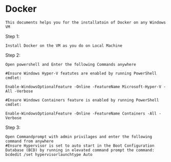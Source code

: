 # Docker

	This documents helps you for the installatoin of Docker on any Windows VM 

Step 1:

	Install Docker on the VM as you do on Local Machine

Step 2:

	Open powershell and Enter the following Commands anywhere
	
	#Ensure Windows Hyper-V featutes are enabled by running PowerShell cmdlet:
	
	Enable-WindowsOptionalFeature -Online -FeatureName Microsoft-Hyper-V -All -Verbose

	#Ensure Windows Containers feature is enabled by running PowerShell cmdlet:
	
	Enable-WindowsOptionalFeature -Online -FeatureName Containers -All -Verbose
	
Step 3:

	Open Commandprompt with admin privilages and enter the following command from anywhere
	#Ensure Hypervisor is set to auto start in the Boot Configuration Database (BCD) by running in elevated command prompt the command:
	bcdedit /set hypervisorlaunchtype Auto
